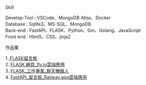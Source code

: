 Skill

Develop-Tool : VSCode、MongoDB Atlas、Docker<br />
Database : Sqlite3、MS-SQL、MongoDB<br />
Back-end : FastAPI、FLASK、Python、Gin、Golang、JavaScript<br />
Front end : Html5、CSS、jinja2<br />




作品集

1..[FLASK留言板](https://github.com/UFOTreeboy/Coding_Demo)<br />
2..[FLASK 網頁_fly.io雲端應用](https://github.com/UFOTreeboy/Flask_test)<br />
3..[FLASK_工作專案_聊天機器人](https://github.com/UFOTreeboy/ChatBot_Demo)<br />
4..[FastAPI_留言板_Railway.app雲端應用](https://github.com/UFOTreeboy/fastapi_database_demo)<br />
